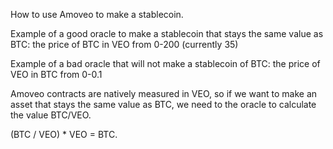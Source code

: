How to use Amoveo to make a stablecoin.


Example of a good oracle to make a stablecoin that stays the same value as BTC: the price of BTC in VEO from 0-200 (currently 35)

Example of a bad oracle that will not make a stablecoin of BTC: the price of VEO in BTC from 0-0.1


Amoveo contracts are natively measured in VEO, so if we want to make an asset that stays the same value as BTC, we need to the oracle to calculate the value BTC/VEO.

(BTC / VEO) * VEO = BTC.